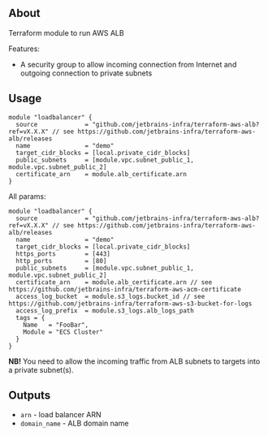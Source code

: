 ## About
Terraform module to run AWS ALB

Features: 
* A security group to allow incoming connection from Internet and outgoing connection to private subnets 

## Usage

```hcl
module "loadbalancer" {
  source             = "github.com/jetbrains-infra/terraform-aws-alb?ref=vX.X.X" // see https://github.com/jetbrains-infra/terraform-aws-alb/releases
  name               = "demo"
  target_cidr_blocks = [local.private_cidr_blocks]
  public_subnets     = [module.vpc.subnet_public_1, module.vpc.subnet_public_2]
  certificate_arn    = module.alb_certificate.arn
}
```

All params:
```hcl
module "loadbalancer" {
  source             = "github.com/jetbrains-infra/terraform-aws-alb?ref=vX.X.X" // see https://github.com/jetbrains-infra/terraform-aws-alb/releases
  name               = "demo"
  target_cidr_blocks = [local.private_cidr_blocks]
  https_ports        = [443]
  http_ports         = [80]
  public_subnets     = [module.vpc.subnet_public_1, module.vpc.subnet_public_2]
  certificate_arn    = module.alb_certificate.arn // see https://github.com/jetbrains-infra/terraform-aws-acm-certificate
  access_log_bucket  = module.s3_logs.bucket_id // see https://github.com/jetbrains-infra/terraform-aws-s3-bucket-for-logs
  access_log_prefix  = module.s3_logs.alb_logs_path
  tags = {
    Name   = "FooBar",
    Module = "ECS Cluster"
  }
}
```

**NB!** You need to allow the incoming traffic from ALB subnets to targets into a private subnet(s).

## Outputs

* `arn` - load balancer ARN
* `domain_name` - ALB domain name